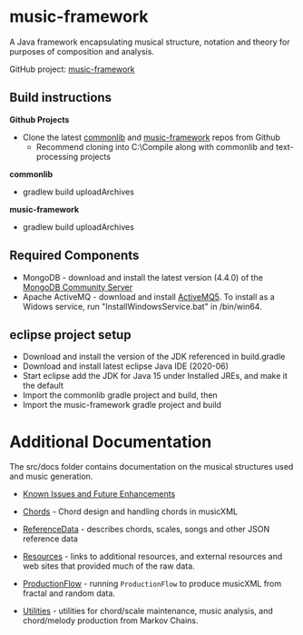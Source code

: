 # music-framework

A Java framework encapsulating musical structure, notation and theory for purposes of composition and analysis.

GitHub project: [music-framework](https://github.com/dwbzen/music-framework)

## Build instructions
**Github Projects**

* Clone the latest [commonlib](https://github.com/dwbzen/commonlib) and [music-framework](https://github.com/dwbzen/music-framework) repos from Github
    * Recommend cloning into C:\Compile along with commonlib and text-processing projects
    
**commonlib**

* gradlew build uploadArchives

**music-framework**

* gradlew build uploadArchives

## Required Components
* MongoDB - download and install the latest version (4.4.0) of the [MongoDB Community Server](https://www.mongodb.com/try/download/community)
* Apache ActiveMQ - download and install [ActiveMQ5](http://activemq.apache.org/components/classic/download/). To install as a Widows service, run "InstallWindowsService.bat" in <install folder>/bin/win64.

## eclipse project setup

* Download and install the version of the JDK referenced in build.gradle
* Download and install latest eclipse Java IDE (2020-06)
* Start eclipse add the JDK for Java 15 under Installed JREs, and make it the default
* Import the commonlib gradle project and build, then
* Import the music-framework gradle project and build

# Additional Documentation
The src/docs folder contains documentation on the musical structures used and music generation.
* [Known Issues and Future Enhancements](KnownIssues_Enhancements.md)

* [Chords](src/docs/Chords.md) - Chord design and handling chords in musicXML

* [ReferenceData](src/docs/ReferenceData.md) - describes chords, scales, songs and other JSON reference data

* [Resources](src/docs/Resources.md) - links to additional resources, and external resources and web sites that provided much of the raw data.

* [ProductionFlow](src/docs/ProductionFlow.md) - running ```ProductionFlow``` to produce musicXML from fractal and random data.

* [Utilities](src/docs/Utilities.md) - utilities for chord/scale maintenance, music analysis, and chord/melody production from Markov Chains.


